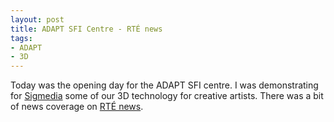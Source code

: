 ```yaml
---
layout: post
title: ADAPT SFI Centre - RTÉ news
tags:
- ADAPT
- 3D
---
```


Today was the opening day for the ADAPT SFI centre. I was demonstrating for [Sigmedia](www.sigmedia.tv) some of our 3D technology for creative artists. There was a bit of news coverage on [RTÉ news](https://www.rte.ie/news/player/2016/0113/20911321-50m-to-be-invested-on-national-research-centre-for-on-digital-content/). 
